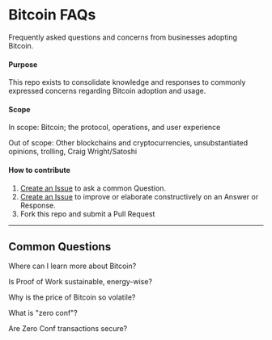 # Bitcoin FAQs

Frequently asked questions and concerns from businesses adopting Bitcoin.

#### Purpose

This repo exists to consolidate knowledge and responses
to commonly expressed concerns regarding Bitcoin adoption and usage.

#### Scope

In scope: Bitcoin; the protocol, operations, and user experience

Out of scope: Other blockchains and cryptocurrencies, unsubstantiated opinions, trolling, Craig Wright/Satoshi

#### How to contribute

1. [Create an Issue](https://github.com/afomi/bitcoin-faqs/issues) to ask a common Question.
1. [Create an Issue](https://github.com/afomi/bitcoin-faqs/issues) to improve or elaborate constructively on an Answer or Response.
1. Fork this repo and submit a Pull Request

---

## Common Questions

Where can I learn more about Bitcoin?

>

Is Proof of Work sustainable, energy-wise?

>

Why is the price of Bitcoin so volatile?

>

What is "zero conf"?

>

Are Zero Conf transactions secure?

>

